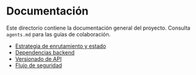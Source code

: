 # Documentación

Este directorio contiene la documentación general del proyecto. Consulta `agents.md` para las guías de colaboración.

- [Estrategia de enrutamiento y estado](routing-estado.md)
- [Dependencias backend](backend-dependencies.md)
- [Versionado de API](api-versioning.md)
- [Flujo de seguridad](security-flow.md)
